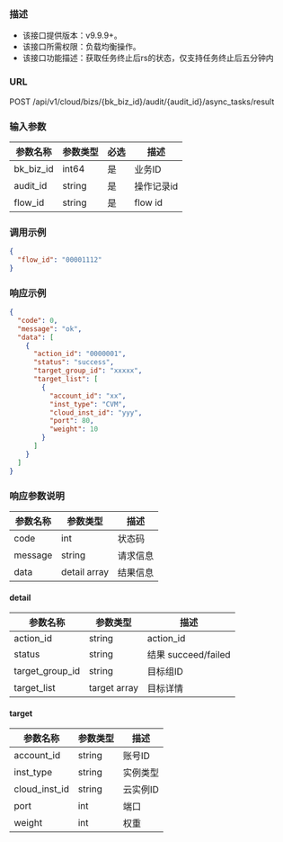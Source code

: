 ### 描述

- 该接口提供版本：v9.9.9+。
- 该接口所需权限：负载均衡操作。
- 该接口功能描述：获取任务终止后rs的状态，仅支持任务终止后五分钟内

### URL

POST /api/v1/cloud/bizs/{bk_biz_id}/audit/{audit_id}/async_tasks/result

### 输入参数

| 参数名称      | 参数类型   | 必选 | 描述      |
|-----------|--------|----|---------|
| bk_biz_id | int64  | 是  | 业务ID    |
| audit_id  | string | 是  | 操作记录id  |
| flow_id   | string | 是  | flow id |

### 调用示例

```json
{
  "flow_id": "00001112"
}
```

### 响应示例

```json
{
  "code": 0,
  "message": "ok",
  "data": [
    {
      "action_id": "0000001",
      "status": "success",
      "target_group_id": "xxxxx",
      "target_list": [
        {
          "account_id": "xx",
          "inst_type": "CVM",
          "cloud_inst_id": "yyy",
          "port": 80,
          "weight": 10
        }
      ]
    }
  ]
}
```

### 响应参数说明

| 参数名称    | 参数类型         | 描述   |
|---------|--------------|------|
| code    | int          | 状态码  |
| message | string       | 请求信息 |
| data    | detail array | 结果信息 |

#### detail

| 参数名称            | 参数类型         | 描述                |
|-----------------|--------------|-------------------|
| action_id       | string       | action_id         |
| status          | string       | 结果 succeed/failed |
| target_group_id | string       | 目标组ID             |
| target_list     | target array | 目标详情              |

#### target

| 参数名称          | 参数类型   | 描述    |
|---------------|--------|-------|
| account_id    | string | 账号ID  |
| inst_type     | string | 实例类型  |
| cloud_inst_id | string | 云实例ID |
| port          | int    | 端口    |
| weight        | int    | 权重    |
